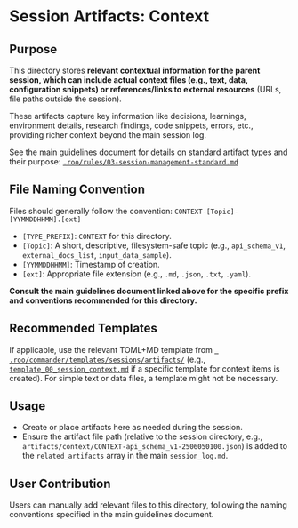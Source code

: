 # Session Artifacts: Context

## Purpose

This directory stores **relevant contextual information for the parent session, which can include actual context files (e.g., text, data, configuration snippets) or references/links to external resources** (URLs, file paths outside the session).

These artifacts capture key information like decisions, learnings, environment details, research findings, code snippets, errors, etc., providing richer context beyond the main session log.

See the main guidelines document for details on standard artifact types and their purpose:
[`.roo/rules/03-session-management-standard.md`](.roo/rules/03-session-management-standard.md)

## File Naming Convention

Files should generally follow the convention: `CONTEXT-[Topic]-[YYMMDDHHMM].[ext]`

*   `[TYPE_PREFIX]`: `CONTEXT` for this directory.
*   `[Topic]`: A short, descriptive, filesystem-safe topic (e.g., `api_schema_v1`, `external_docs_list`, `input_data_sample`).
*   `[YYMMDDHHMM]`: Timestamp of creation.
*   `[ext]`: Appropriate file extension (e.g., `.md`, `.json`, `.txt`, `.yaml`).

**Consult the main guidelines document linked above for the specific prefix and conventions recommended for this directory.**

## Recommended Templates

If applicable, use the relevant TOML+MD template from [` .roo/commander/templates/sessions/artifacts/`](.roo/commander/templates/sessions/artifacts/) (e.g., [`template_00_session_context.md`](.roo/commander/templates/sessions/artifacts/context/template_00_session_context.md) if a specific template for context items is created). For simple text or data files, a template might not be necessary.

## Usage

*   Create or place artifacts here as needed during the session.
*   Ensure the artifact file path (relative to the session directory, e.g., `artifacts/context/CONTEXT-api_schema_v1-2506050100.json`) is added to the `related_artifacts` array in the main `session_log.md`.

## User Contribution

Users can manually add relevant files to this directory, following the naming conventions specified in the main guidelines document.